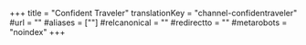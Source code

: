 +++
title = "Confident Traveler"
translationKey = "channel-confidentraveler"
#url = ""
#aliases = [""]
#relcanonical = ""
#redirectto = ""
#metarobots = "noindex"
+++
